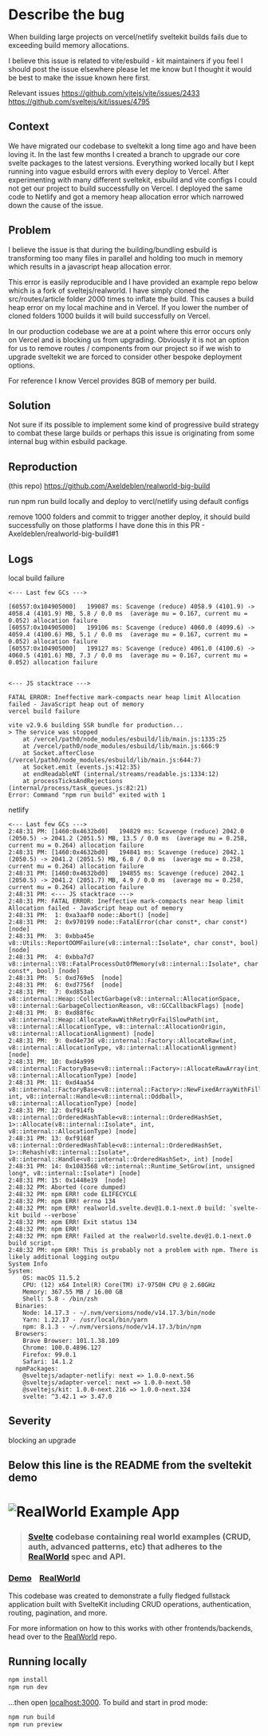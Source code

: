 # Describe the bug
When building large projects on vercel/netlify sveltekit builds fails due to exceeding build memory allocations.

I believe this issue is related to vite/esbuild - kit maintainers if you feel I should post the issue elsewhere please let me know but I thought it would be best to make the issue known here first.

Relevant issues 
https://github.com/vitejs/vite/issues/2433
https://github.com/sveltejs/kit/issues/4795
## Context

We have migrated our codebase to sveltekit a long time ago and have been loving it. In the last few months I created a branch to upgrade our core svelte packages to the latest versions. Everything worked locally but I kept running into vague esbuild errors with every deploy to Vercel. After experimenting with many different sveltekit, esbuild and vite configs I could not get our project to build successfully on Vercel. I deployed the same code to Netlify and got a memory heap allocation error which narrowed down the cause of the issue.

## Problem

I believe the issue is that during the building/bundling esbuild is transforming too many files in parallel and holding too much in memory which results in a javascript heap allocation error.

This error is easily reproducible and I have provided an example repo below which is a fork of sveltejs/realworld. I have simply cloned the src/routes/article folder 2000 times to inflate the build. This causes a build heap error on my local machine and in Vercel. If you lower the number of cloned folders 1000 builds it will build successfully on Vercel.

In our production codebase we are at a point where this error occurs only on Vercel and is blocking us from upgrading. Obviously it is not an option for us to remove routes / components from our project so if we wish to upgrade sveltekit we are forced to consider other bespoke deployment options.

For reference I know Vercel provides 8GB of memory per build.

## Solution
Not sure if its possible to implement some kind of progressive build strategy to combat these large builds or perhaps this issue is originating from some internal bug within esbuild package.

## Reproduction
(this repo)
https://github.com/Axeldeblen/realworld-big-build

run npm run build locally and deploy to vercl/netlify using default configs

remove 1000 folders and commit to trigger another deploy, it should build successfully on those platforms I have done this in this PR - Axeldeblen/realworld-big-build#1

## Logs
local build failure
```
<--- Last few GCs --->

[60557:0x104905000]   199087 ms: Scavenge (reduce) 4058.9 (4101.9) -> 4058.4 (4101.9) MB, 5.8 / 0.0 ms  (average mu = 0.167, current mu = 0.052) allocation failure
[60557:0x104905000]   199106 ms: Scavenge (reduce) 4060.0 (4099.6) -> 4059.4 (4100.6) MB, 5.1 / 0.0 ms  (average mu = 0.167, current mu = 0.052) allocation failure
[60557:0x104905000]   199127 ms: Scavenge (reduce) 4061.0 (4100.6) -> 4060.5 (4101.6) MB, 7.3 / 0.0 ms  (average mu = 0.167, current mu = 0.052) allocation failure


<--- JS stacktrace --->

FATAL ERROR: Ineffective mark-compacts near heap limit Allocation failed - JavaScript heap out of memory
vercel build failure

vite v2.9.6 building SSR bundle for production...
> The service was stopped
    at /vercel/path0/node_modules/esbuild/lib/main.js:1335:25
    at /vercel/path0/node_modules/esbuild/lib/main.js:666:9
    at Socket.afterClose (/vercel/path0/node_modules/esbuild/lib/main.js:644:7)
    at Socket.emit (events.js:412:35)
    at endReadableNT (internal/streams/readable.js:1334:12)
    at processTicksAndRejections (internal/process/task_queues.js:82:21)
Error: Command "npm run build" exited with 1
```
netlify
```
<--- Last few GCs --->
2:48:31 PM: [1460:0x4632bd0]   194829 ms: Scavenge (reduce) 2042.0 (2050.5) -> 2041.2 (2051.5) MB, 13.5 / 0.0 ms  (average mu = 0.258, current mu = 0.264) allocation failure
2:48:31 PM: [1460:0x4632bd0]   194841 ms: Scavenge (reduce) 2042.1 (2050.5) -> 2041.2 (2051.5) MB, 6.8 / 0.0 ms  (average mu = 0.258, current mu = 0.264) allocation failure
2:48:31 PM: [1460:0x4632bd0]   194855 ms: Scavenge (reduce) 2042.1 (2050.5) -> 2041.2 (2051.7) MB, 4.9 / 0.0 ms  (average mu = 0.258, current mu = 0.264) allocation failure
2:48:31 PM: <--- JS stacktrace --->
2:48:31 PM: FATAL ERROR: Ineffective mark-compacts near heap limit Allocation failed - JavaScript heap out of memory
2:48:31 PM:  1: 0xa3aaf0 node::Abort() [node]
2:48:31 PM:  2: 0x970199 node::FatalError(char const*, char const*) [node]
2:48:31 PM:  3: 0xbba45e v8::Utils::ReportOOMFailure(v8::internal::Isolate*, char const*, bool) [node]
2:48:31 PM:  4: 0xbba7d7 v8::internal::V8::FatalProcessOutOfMemory(v8::internal::Isolate*, char const*, bool) [node]
2:48:31 PM:  5: 0xd769e5  [node]
2:48:31 PM:  6: 0xd7756f  [node]
2:48:31 PM:  7: 0xd853ab v8::internal::Heap::CollectGarbage(v8::internal::AllocationSpace, v8::internal::GarbageCollectionReason, v8::GCCallbackFlags) [node]
2:48:31 PM:  8: 0xd88f6c v8::internal::Heap::AllocateRawWithRetryOrFailSlowPath(int, v8::internal::AllocationType, v8::internal::AllocationOrigin, v8::internal::AllocationAlignment) [node]
2:48:31 PM:  9: 0xd4e73d v8::internal::Factory::AllocateRaw(int, v8::internal::AllocationType, v8::internal::AllocationAlignment) [node]
2:48:31 PM: 10: 0xd4a999 v8::internal::FactoryBase<v8::internal::Factory>::AllocateRawArray(int, v8::internal::AllocationType) [node]
2:48:31 PM: 11: 0xd4aa54 v8::internal::FactoryBase<v8::internal::Factory>::NewFixedArrayWithFiller(v8::internal::Handle<v8::internal::Map>, int, v8::internal::Handle<v8::internal::Oddball>, v8::internal::AllocationType) [node]
2:48:31 PM: 12: 0xf914fb v8::internal::OrderedHashTable<v8::internal::OrderedHashSet, 1>::Allocate(v8::internal::Isolate*, int, v8::internal::AllocationType) [node]
2:48:31 PM: 13: 0xf9168f v8::internal::OrderedHashTable<v8::internal::OrderedHashSet, 1>::Rehash(v8::internal::Isolate*, v8::internal::Handle<v8::internal::OrderedHashSet>, int) [node]
2:48:31 PM: 14: 0x1083568 v8::internal::Runtime_SetGrow(int, unsigned long*, v8::internal::Isolate*) [node]
2:48:31 PM: 15: 0x1448e19  [node]
2:48:32 PM: Aborted (core dumped)
2:48:32 PM: npm ERR! code ELIFECYCLE
2:48:32 PM: npm ERR! errno 134
2:48:32 PM: npm ERR! realworld.svelte.dev@1.0.1-next.0 build: `svelte-kit build --verbose`
2:48:32 PM: npm ERR! Exit status 134
2:48:32 PM: npm ERR!
2:48:32 PM: npm ERR! Failed at the realworld.svelte.dev@1.0.1-next.0 build script.
2:48:32 PM: npm ERR! This is probably not a problem with npm. There is likely additional logging outpu
System Info
System:
    OS: macOS 11.5.2
    CPU: (12) x64 Intel(R) Core(TM) i7-9750H CPU @ 2.60GHz
    Memory: 367.55 MB / 16.00 GB
    Shell: 5.8 - /bin/zsh
  Binaries:
    Node: 14.17.3 - ~/.nvm/versions/node/v14.17.3/bin/node
    Yarn: 1.22.17 - /usr/local/bin/yarn
    npm: 8.1.3 - ~/.nvm/versions/node/v14.17.3/bin/npm
  Browsers:
    Brave Browser: 101.1.38.109
    Chrome: 100.0.4896.127
    Firefox: 99.0.1
    Safari: 14.1.2
  npmPackages:
    @sveltejs/adapter-netlify: next => 1.0.0-next.56
    @sveltejs/adapter-vercel: next => 1.0.0-next.50
    @sveltejs/kit: 1.0.0-next.216 => 1.0.0-next.324
    svelte: ^3.42.1 => 3.47.0
```
## Severity
blocking an upgrade


Below this line is the README from the sveltekit demo
---------------------------------------------------

# ![RealWorld Example App](logo.png)

> ### [Svelte](https://github.com/sveltejs/svelte) codebase containing real world examples (CRUD, auth, advanced patterns, etc) that adheres to the [RealWorld](https://github.com/gothinkster/realworld) spec and API.


### [Demo](https://realworld.svelte.dev)&nbsp;&nbsp;&nbsp;&nbsp;[RealWorld](https://github.com/gothinkster/realworld)


This codebase was created to demonstrate a fully fledged fullstack application built with SvelteKit including CRUD operations, authentication, routing, pagination, and more.

For more information on how to this works with other frontends/backends, head over to the [RealWorld](https://github.com/gothinkster/realworld) repo.


## Running locally

```bash
npm install
npm run dev
```

...then open [localhost:3000](http://localhost:3000). To build and start in prod mode:

```bash
npm run build
npm run preview
```
